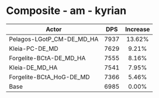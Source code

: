 # Composite - am - kyrian
| Actor | DPS | Increase |
|---|:---:|:---:|
|Pelagos-LGotP_CM-DE_MD_HA|7937|13.62%|
|Kleia-PC-DE_MD|7629|9.21%|
|Forgelite-BCtA-DE_MD_HA|7555|8.16%|
|Kleia-DE_MD_HA|7541|7.95%|
|Forgelite-BCtA_HoG-DE_MD|7366|5.46%|
|Base|6985|0.00%|
